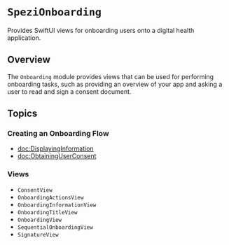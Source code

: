 # ``SpeziOnboarding``

<!--
                  
This source file is part of the Stanford Spezi open-source project

SPDX-FileCopyrightText: 2022 Stanford University and the project authors (see CONTRIBUTORS.md)

SPDX-License-Identifier: MIT
             
-->

Provides SwiftUI views for onboarding users onto a digital health application.

## Overview

The ``Onboarding`` module provides views that can be used for performing onboarding tasks, such as providing an overview of your app and asking a user to read and sign a consent document.

## Topics

### Creating an Onboarding Flow

- <doc:DisplayingInformation>
- <doc:ObtainingUserConsent>

### Views

- ``ConsentView``
- ``OnboardingActionsView``
- ``OnboardingInformationView``
- ``OnboardingTitleView``
- ``OnboardingView``
- ``SequentialOnboardingView``
- ``SignatureView``
